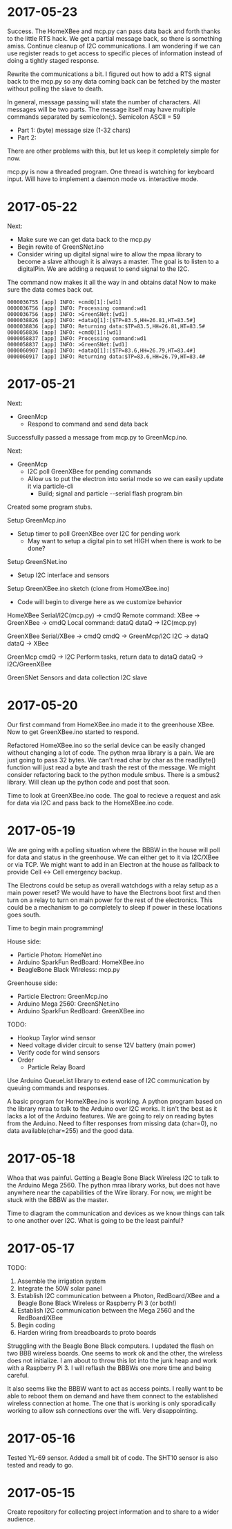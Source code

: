 # 2017-05-23

Success.  The HomeXBee and mcp.py can pass data back and forth thanks to 
the little RTS hack.   We get a partial message back, so there is something
amiss.  Continue cleanup of I2C communications.  I am wondering if we can
use register reads to get access to specific pieces of information instead
of doing a tightly staged response.

Rewrite the communications a bit.  I figured out how to add a RTS signal 
back to the mcp.py so any data coming back can be fetched by the master 
without polling the slave to death.

In general, message passing will state the number of characters.   All 
messages will be two parts.  The message itself may have multiple commands 
separated by semicolon(;).  Semicolon ASCII = 59

* Part 1: (byte) message size (1-32 chars)
* Part 2: <message>

There are other problems with this, but let us keep it completely 
simple for now.

mcp.py is now a threaded program.  One thread is watching for keyboard 
input.  Will have to implement a daemon mode vs. interactive mode.

# 2017-05-22

Next:
* Make sure we can get data back to the mcp.py
* Begin rewite of GreenSNet.ino
* Consider wiring up digital signal wire to allow the mpaa library
to become a slave although it is always a master.  The goal is to listen
to a digitalPin.  We are adding a request to send signal to the I2C.

The command now makes it all the way in and obtains data!  Now to make
sure the data comes back out.
```
0000036755 [app] INFO: +cmdQ[1]:[wd1]
0000036756 [app] INFO: Processing command:wd1
0000036756 [app] INFO: >GreenSNet:[wd1]
0000038826 [app] INFO: +dataQ[1]:[$TP=83.5,HH=26.81,HT=83.5#]
0000038836 [app] INFO: Returning data:$TP=83.5,HH=26.81,HT=83.5#
0000058836 [app] INFO: +cmdQ[1]:[wd1]
0000058837 [app] INFO: Processing command:wd1
0000058837 [app] INFO: >GreenSNet:[wd1]
0000060907 [app] INFO: +dataQ[1]:[$TP=83.6,HH=26.79,HT=83.4#]
0000060917 [app] INFO: Returning data:$TP=83.6,HH=26.79,HT=83.4#
```

# 2017-05-21

Next:
* GreenMcp
  * Respond to command and send data back

Successfully passed a message from mcp.py to GreenMcp.ino.

Next:
* GreenMcp
  * I2C poll GreenXBee for pending commands
  * Allow us to put the electron into serial mode so we can easily update it via particle-cli
    * Build; signal and particle --serial flash program.bin

Created some program stubs.

Setup GreenMcp.ino
* Setup timer to poll GreenXBee over I2C for pending work
  * May want to setup a digital pin to set HIGH when there is work to be done?

Setup GreenSNet.ino
* Setup I2C interface and sensors

Setup GreenXBee.ino sketch (clone from HomeXBee.ino)
* Code will begin to diverge here as we customize behavior

HomeXBee
  Serial/I2C(mcp.py) -> cmdQ
    Remote command: XBee -> GreenXBee -> cmdQ
    Local  command: dataQ
  dataQ -> I2C(mcp.py)

GreenXBee
  Serial/XBee -> cmdQ
  cmdQ -> GreenMcp/I2C
  I2C -> dataQ
  dataQ -> XBee

GreenMcp
  cmdQ -> I2C
    Perform tasks, return data to dataQ
  dataQ -> I2C/GreenXBee

GreenSNet
  Sensors and data collection
  I2C slave

# 2017-05-20
Our first command from HomeXBee.ino made it to the greenhouse XBee.  Now
to get GreenXBee.ino started to respond.

Refactored HomeXBee.ino so the serial device can be easily changed without
changing a lot of code.  The python mraa library is a pain.  We are just
going to pass 32 bytes.  We can't read char by char as the readByte() 
function will just read a byte and trash the rest of the message.  We
might consider refactoring back to the python module smbus.   There is
a smbus2 library.  Will clean up the python code and post that soon.

Time to look at GreenXBee.ino code.  The goal to recieve a request and
ask for data via I2C and pass back to the HomeXBee.ino code.

# 2017-05-19
We are going with a polling situation where the BBBW in the house will poll for
data and status in the greenhouse.  We can either get to it via I2C/XBee or
via TCP.  We might want to add in an Electron at the house as fallback to 
provide Cell <-> Cell emergency backup.

The Electrons could be setup as overall watchdogs with a relay setup as a 
main power reset?  We would have to have the Electrons boot first and then
turn on a relay to turn on main power for the rest of the electronics.  This
could be a mechanism to go completely to sleep if power in these locations
goes south.

Time to begin main programming!  

House side:
* Particle Photon: HomeNet.ino
* Arduino SparkFun RedBoard: HomeXBee.ino
* BeagleBone Black Wireless: mcp.py

Greenhouse side:
* Particle Electron: GreenMcp.ino
* Arduino Mega 2560: GreenSNet.ino
* Arduino SparkFun RedBoard: GreenXBee.ino

TODO:
* Hookup Taylor wind sensor
* Need voltage divider circuit to sense 12V battery (main power)
* Verify code for wind sensors
* Order
  * Particle Relay Board

Use Arduino QueueList library to extend ease of I2C communication by
queuing commands and responses.

A basic program for HomeXBee.ino is working.  A python program based on the
library mraa to talk to the Arduino over I2C works.  It isn't the best as
it lacks a lot of the Arduino features.  We are going to rely on reading
bytes from the Arduino.  Need to filter responses from missing data (char=0),
no data available(char=255) and the good data.

# 2017-05-18
Whoa that was painful.  Getting a Beagle Bone Black Wireless I2C to talk to
the Arduino Mega 2560.  The python mraa library works, but does not have 
anywhere near the capabilities of the Wire library.   For now, we might be
stuck with the BBBW as the master.  

Time to diagram the communication and devices as we know things can talk to
one another over I2C.   What is going to be the least painful?

# 2017-05-17
TODO:
1. Assemble the irrigation system
2. Integrate the 50W solar panel
3. Establish I2C communication between a Photon, RedBoard/XBee and a Beagle Bone Black Wireless or Raspberry Pi 3 (or both!)
4. Establish I2C communication between the Mega 2560 and the RedBoard/XBee
5. Begin coding
6. Harden wiring from breadboards to proto boards

Struggling with the Beagle Bone Black computers.  I updated the flash on two BBB wireless boards.  One
seems to work ok and the other, the wireless does not initialize.  I am about to throw this lot into
the junk heap and work with a Raspberry Pi 3.  I will reflash the BBBWs one more time and being careful.

It also seems like the BBBW want to act as access points.  I really want to be able to reboot them on
demand and have them connect to the established wireless connection at home.  The one that is working
is only sporadically working to allow ssh connections over the wifi.   Very disappointing.
# 2017-05-16
Tested YL-69 sensor.  Added a small bit of code.
The SHT10 sensor is also tested and ready to go.
# 2017-05-15
Create repository for collecting project information and to share to a wider audience.

